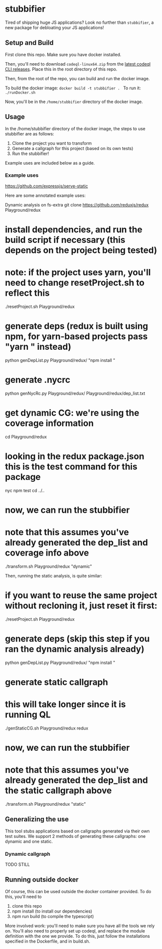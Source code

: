 # stubbifier

Tired of shipping huge JS applications?
Look no further than `stubbifier`, a new package for debloating your JS applications!

## Setup and Build

First clone this repo.
Make sure you have docker installed.

Then, you'll need to download `codeql-linux64.zip` from the [latest codeql CLI releases](https://github.com/github/codeql-cli-binaries/releases).
Place this in the root directory of this repo.

Then, from the root of the repo, you can build and run the docker image.

To build the docker image: `docker build -t stubbifier . `
To run it: `./runDocker.sh`

Now, you'll be in the `/home/stubbifier` directory of the docker image.


## Usage 

In the /home/stubbifier directory of the docker image, the steps to use stubbifier are as follows:
1. Clone the project you want to transform
2. Generate a callgraph for this project (based on its own tests)
3. Run the stubbifier!

Example uses are included below as a guide.

### Example uses
https://github.com/expressjs/serve-static

Here are some annotated example uses:

Dynamic analysis on fs-extra
git clone https://github.com/reduxjs/redux Playground/redux
# install dependencies, and run the build script if necessary (this depends on the project being tested)
# note: if the project uses yarn, you'll need to change resetProject.sh to reflect this
./resetProject.sh Playground/redux

# generate deps (redux is built using npm, for yarn-based projects pass "yarn " instead)
python genDepList.py Playground/redux/ "npm install "
# generate .nycrc
python genNycRc.py Playground/redux/ Playground/redux/dep_list.txt

# get dynamic CG: we're using the coverage information
cd Playground/redux
# looking in the redux package.json this is the test command for this package
nyc npm test 
cd ../..

# now, we can run the stubbifier
# note that this assumes you've already generated the dep_list and coverage info above
./transform.sh Playground/redux "dynamic"

Then, running the static analysis, is quite similar:
# if you want to reuse the same project without recloning it, just reset it first:
./resetProject.sh Playground/redux

# generate deps (skip this step if you ran the dynamic analysis already)
python genDepList.py Playground/redux/ "npm install "
# generate static callgraph
# this will take longer since it is running QL
./genStaticCG.sh Playground/redux redux

# now, we can run the stubbifier
# note that this assumes you've already generated the dep_list and the static callgraph above
./transform.sh Playground/redux "static"


## Generalizing the use

This tool stubs applications based on callgraphs generated via their own test suites. 
We support 2 methods of generating these callgraphs: one dynamic and one static.

### Dynamic callgraph
TODO STILL

## Running outside docker

Of course, this can be used outside the docker container provided.
To do this, you'll need to 
1. clone this repo
2. npm install (to install our dependencies)
3. npm run build (to compile the typescript)

More involved work: you'll need to make sure you have all the tools we rely on.
You'll also need to properly set up codeql, and replace the module definition with the one we provide.
To do this, just follow the installations specified in the Dockerfile, and in build.sh.



